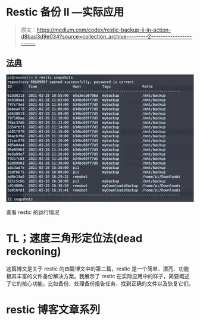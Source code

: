 # Restic 备份 II —实际应用

> 原文：<https://medium.com/codex/restic-backup-ii-in-action-d8bad3d9e034?source=collection_archive---------2----------------------->

## [法典](http://medium.com/codex)

![](img/7509a138329936b606dc5159d7708c6f.png)

查看 restic 的运行情况

# TL；速度三角形定位法(dead reckoning)

这篇博文是关于 restic 的四篇博文中的第二篇，restic 是一个简单、漂亮、功能极其丰富的文件备份解决方案。我展示了 restic 在实际应用中的样子，简要概述了它的核心功能，比如备份、处理备份报告任务、找到正确的文件以及恢复它们。

# restic 博客文章系列